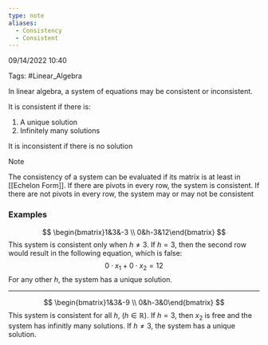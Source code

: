 ```yaml
---
type: note
aliases:
  - Consistency
  - Consistent
---
```

09/14/2022 10:40

Tags: #Linear_Algebra 

In linear algebra, a system of equations may be consistent or inconsistent.

It is consistent if there is:
1. A unique solution
2. Infinitely many solutions

It is inconsistent if there is no solution


>[!note]
>The consistency of a system can be evaluated if its matrix is at least in [[Echelon Form]]. If there are pivots in every row, the system is consistent. If there are not pivots in every row, the system may or may not be consistent


### Examples
$$
\begin{bmatrix}1&3&-3 \\ 0&h-3&12\end{bmatrix}
$$
This system is consistent only when $h\neq 3$. If $h=3$, then the second row would result in the following equation, which is false:
$$
0\cdot x_{1}+0\cdot x_{2}=12
$$
For any other $h$, the system has a unique solution.

---
$$
\begin{bmatrix}1&3&-9 \\ 0&h-3&0\end{bmatrix}
$$
This system is consistent for all $h$, ($h\in \mathbb{R}$). If $h=3$, then $x_2$ is free and the system has infinitly many solutions. If $h\neq 3$, the system has a unique solution.